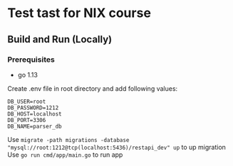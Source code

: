 # Test tast for NIX course

## Build and Run (Locally)
### Prerequisites
- go 1.13

Create .env file in root directory and add following values:
```
DB_USER=root
DB_PASSWORD=1212
DB_HOST=localhost
DB_PORT=3306
DB_NAME=parser_db

```

Use `migrate -path migrations -database "mysql://root:1212@tcp(localhost:5436)/restapi_dev" up` to up migration
Use `go run cmd/app/main.go` to run app
